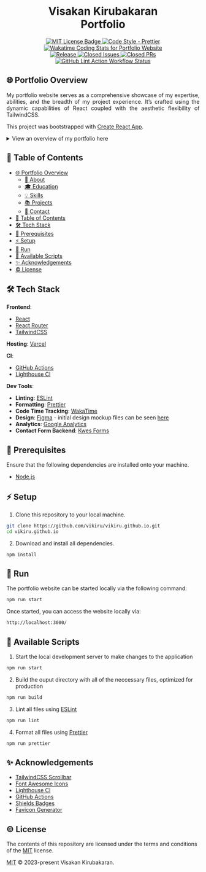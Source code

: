 <h1 align="center">Visakan Kirubakaran <br> Portfolio</h1>

<p align="center">
	<a href="https://github.com/vikiru/vikiru.github.io/blob/main/LICENSE">
		<img src="https://img.shields.io/badge/license-MIT-aqua" alt="MIT License Badge"/>
	</a>
	<a href="https://github.com/prettier/prettier">
		<img src="https://img.shields.io/badge/code_style-prettier-ff69b4.svg?style=flat-square" alt="Code Style - Prettier"/>
	</a>
	<a href="https://wakatime.com/@vikiru/projects/fqvyqubpbg">
		<img src="https://wakatime.com/badge/user/5e62f99d-3a1e-4fd2-8f37-77919d626a67/project/018bcb76-aa73-40c9-acb6-f83f325c3cd4.svg"
		alt="Wakatime Coding Stats for Portfolio Website"/>
	</a>
	<br>
	<a href="https://github.com/vikiru/vikiru.github.io/releases">
		<img src="https://img.shields.io/github/v/release/vikiru/vikiru.github.io" alt="Release"/>
	</a>
	<a href="https://github.com/vikiru/vikiru.github.io/issues?q=is%3Aissue+is%3Aclosed">
		<img src="https://img.shields.io/github/issues-closed/vikiru/vikiru.github.io" alt="Closed Issues"/>
	</a>
	<a href="https://github.com/vikiru/vikiru.github.io/pulls?q=is%3Apr+is%3Aclosed">
		<img src="https://img.shields.io/github/issues-pr-closed/vikiru/vikiru.github.io?label=closed%20prs" alt="Closed PRs">
	</a>
	<br>
	<a href="https://github.com/vikiru/vikiru.github.io/actions/workflows/lint.yml">
		<img src="https://github.com/vikiru/vikiru.github.io/actions/workflows/lint.yml/badge.svg" alt="GitHub Lint Action Workflow Status"/>
	</a>
</p>

## 🌐 Portfolio Overview

<p align="justify">My portfolio website serves as a comprehensive showcase of my expertise, abilities, and the breadth of my project experience. It’s crafted using the dynamic capabilities of React coupled with the aesthetic flexibility of TailwindCSS.</p>

This project was bootstrapped with [Create React App](https://github.com/facebook/create-react-app).

<details closed>

<summary>View an overview of my portfolio here</summary>

### 📄 About

**Name**: Visakan Kirubakaran

**Title**: Software Developer

### 🎓 Education

**Bachelor of Engineering - BEng., Software Engineering** - Carleton University (Sept 2018 - Apr 2023)

**IBM Full Stack Software Developer Certificate** - [Coursera](https://coursera.org/share/2c288e462af814df334a75f4e59cbfe6) (Oct 2023 - Nov 2023)

**IBM DevOps and Software Engineering Certificate** - [Coursera](https://coursera.org/share/ff5dc718cd4f17208f60c5004f079928) (Nov 2023 - Dec 2023)

### 💡 Skills

**Languages**: Java, Python, HTML, CSS, JavaScript

**Frameworks**: Spring, JUnit5, Mocha, Express.js, React, React Router, Django, Flask

**Libraries**: NumPy, SciPy, SimPy, Pandas, Sinon, Chai, DaisyUI

**Tools**: Maven, npm, pip, git, GitHub, GitHub Desktop, Postman

**Database**: MySQL, SQLite, MongoDB, Sequelize, Mongoose

**DevOps**: CircleCI, GitHub Actions, Snyk

**Editor/IDE**: VSCode, IntelliJ, Eclipse

**Hosting**: GitHub Pages, Heroku, Render, Vercel, Firebase

**Runtime**: Node.js

**OS**: Windows, Ubuntu

### 📚 Projects

<details>
<summary><h3> View all projects </h3></summary>

- **Kelbrum | Anime Recommendation System**
  - Technologies Used: `Node.js`, `React`, `React Router`, `TailwindCSS`, `DaisyUI`, `Tensorflow.js`
  - [GitHub Repo](https://github.com/vikiru/kelbrum)
  - [Project Showcase Page](https://vikiru.vercel.app/projects/Kelbrum)

- **Parseum | Markdown Editor and Parser**
  - Technologies Used: `Node.js`, `Peggy.js`, `React`, `TailwindCSS`, `DaisyUI`
  - [GitHub Repo](https://github.com/vikiru/parseum)
  - [Project Showcase Page](https://vikiru.vercel.app/projects/Parseum)

- **RESTasaurus | Dinosaur REST API**
  - Technologies Used: `Express.js`, `MongoDB`, `Mongoose`, `Sinon`, `Mocha`, `Chai`
  - [GitHub Repo](https://github.com/vikiru/restasaurus)
  - [Project Showcase Page](https://vikiru.vercel.app/projects/RESTasaurus)

- **Portfolio Website**
  - Technologies Used: `React`, `React Router`, `TailwindCSS`
  - [GitHub Repo](https://github.com/vikiru/vikiru.github.io)
  - [Project Showcase Page](https://vikiru.vercel.app/projects/Portfolio)

- **Urvo | Multi-purpose Discord Bot**
  - Technologies Used: `Node.js`, `SQLite`, `Sequelize`, `Mocha`, `Chai`
  - [GitHub Repo](https://github.com/vikiru/Urvo)
  - [Project Showcase Page](https://vikiru.vercel.app/projects/Urvo)

- **CodeSmell | Static Analysis Tool**
  - Technologies Used: `Java`, `Maven`, `JUnit`, `Python`, `JavaFX WebView`, `HTML`, `CSS`, `JavaScript`
  - [GitHub Repo](https://github.com/vikiru/CodeSmell)
  - [Project Showcase Page](https://vikiru.vercel.app/projects/CodeSmell)

- **discrete-sim | Manufacturing Facility Simulation**
  - Technologies Used: `Python`, `NumPy`, `SciPy`, `SimPy`
  - [GitHub Repo](https://github.com/vikiru/discrete-sim)
  - [Project Showcase Page](https://vikiru.vercel.app/projects/discrete-sim)

- **Mini-SurveyMonkey | Spring Boot CRUD Web App**
  - Technologies Used: `Java`, `Maven`, `Spring Boot`, `Thymeleaf`, `JUnit`, `HTML`, `CSS`, `JavaScript`
  - [GitHub Repo](https://github.com/vikiru/Mini-SurveyMonkey)
  - [Project Showcase Page](https://vikiru.vercel.app/projects/Mini-SurveyMonkey)

- **Elevator Simulator | Threads and UDP**
  - Technologies Used: `Java`, `Maven`, `JUnit`
  - GitHub Repo: `private`
  - [Project Showcase Page](https://vikiru.vercel.app/projects/Elevator-Simulator)

- **digitalRisk | MVC Swing Game**
  - Technologies Used: `Java`, `Maven`, `JUnit`, `Swing`
  - [GitHub Repo](https://github.com/flavji/digitalRisk)
  - [Project Showcase Page](https://vikiru.vercel.app/projects/digitalRisk)

</details>

### 📧 Contact

 <p align="left">
  <a href="https://www.linkedin.com/in/viskirubakaran/">
    <img src="https://img.shields.io/badge/LinkedIn-0077B5?style=for-the-badge&logo=linkedin&logoColor=white">
  </a>
  <a href="https://wakatime.com/@vikiru">
    <img src="https://img.shields.io/badge/GitHub-100000?style=for-the-badge&logo=github&logoColor=white">
  </a>
</p>

</details>

## 📖 Table of Contents

- [🌐 Portfolio Overview](#-portfolio-overview)
  - [📄 About](#-about)
  - [🎓 Education](#-education)
  - [💡 Skills](#-skills)
  - [📚 Projects](#-projects)
  - [📧 Contact](#-contact)
- [📖 Table of Contents](#-table-of-contents)
- [🛠️ Tech Stack](#️-tech-stack)
- [📝 Prerequisites](#-prerequisites)
- [⚡ Setup](#-setup)
- [🚀 Run](#-run)
- [📜 Available Scripts](#-available-scripts)
- [✨ Acknowledgements](#-acknowledgements)
- [©️ License](#️-license)

## 🛠️ Tech Stack

**Frontend**:

- [React](https://react.dev/)
- [React Router](https://reactrouter.com/en/main)
- [TailwindCSS](https://tailwindcss.com/)

**Hosting**: [Vercel](https://vercel.com/)

**CI**:

- [GitHub Actions](https://github.com/features/actions)
- [Lighthouse CI](https://github.com/GoogleChrome/lighthouse-ci)

**Dev Tools**:

- **Linting**: [ESLint](https://eslint.org/)
- **Formatting**: [Prettier](https://prettier.io/)
- **Code Time Tracking**: [WakaTime](https://wakatime.com/)
- **Design**: [Figma](https://www.figma.com/) - initial design mockup files can be seen [here](https://www.figma.com/file/eFWKPcabJAf7FLOdOXd5d6/Portfolio-Website?type=design&t=HThRE3vIBx3VTIwe-6)
- **Analytics**: [Google Analytics](https://marketingplatform.google.com/about/analytics/)
- **Contact Form Backend**: [Kwes Forms](https://kwesforms.com/)

## 📝 Prerequisites

Ensure that the following dependencies are installed onto your machine.

- [Node.js](https://nodejs.org/en/download)

## ⚡ Setup

1. Clone this repository to your local machine.

```bash
git clone https://github.com/vikiru/vikiru.github.io.git
cd vikiru.github.io
```

2. Download and install all dependencies.

```bash
npm install
```

## 🚀 Run

The portfolio website can be started locally via the following command:

```bash
npm run start
```
Once started, you can access the website locally via:

```bash
http://localhost:3000/
```

## 📜 Available Scripts

1. Start the local development server to make changes to the application

```bash
npm run start
```

2. Build the ouput directory with all of the neccessary files, optimized for production

```bash
npm run build
```

3. Lint all files using [ESLint](https://eslint.org/)

```bash
npm run lint
```

4. Format all files using [Prettier](https://prettier.io/)

```bash
npm run prettier
```

## ✨ Acknowledgements

- [TailwindCSS Scrollbar](https://github.com/adoxography/tailwind-scrollbar)
- [Font Awesome Icons](https://fontawesome.com/)
- [Lighthouse CI](https://github.com/GoogleChrome/lighthouse-ci)
- [GitHub Actions](https://github.com/features/actions)
- [Shields Badges](https://github.com/badges/shields)
- [Favicon Generator](https://favicon.io/favicon-generator/)

## ©️ License

The contents of this repository are licensed under the terms and conditions of the [MIT](https://choosealicense.com/licenses/mit/) license.

[MIT](LICENSE) &copy; 2023-present Visakan Kirubakaran.
